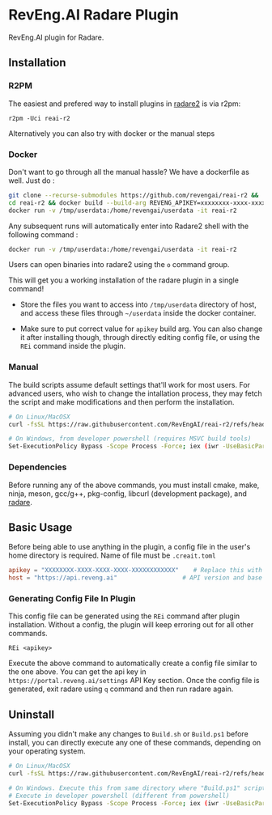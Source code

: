 # RevEng.AI Radare Plugin

RevEng.AI plugin for Radare.

## Installation

### R2PM

The easiest and prefered way to install plugins in [radare2](https://github.com/radareorg/radare2) is via r2pm:

```
r2pm -Uci reai-r2
```

Alternatively you can also try with docker or the manual steps

### Docker

Don't want to go through all the manual hassle? We have a dockerfile as well.
Just do :

```bash
git clone --recurse-submodules https://github.com/revengai/reai-r2 &&
cd reai-r2 && docker build --build-arg REVENG_APIKEY=xxxxxxxx-xxxx-xxxx-xxxx-xxxxxxxxxxxx -t reai-r2 . &&
docker run -v /tmp/userdata:/home/revengai/userdata -it reai-r2
```

Any subsequent runs will automatically enter into Radare2 shell with the following command :

```bash
docker run -v /tmp/userdata:/home/revengai/userdata -it reai-r2
```

Users can open binaries into radare2 using the `o` command group.

This will get you a working installation of the radare plugin in a single command!

- Store the files you want to access into `/tmp/userdata` directory of host,
  and access these files through `~/userdata` inside the docker container.

- Make sure to put correct value for `apikey` build arg. You can also change it after installing
  though, through directly editing config file, or using the `REi` command inside the plugin.

### Manual

The build scripts assume default settings that'll work for most users. For advanced users,
who wish to change the intallation process, they may fetch the script and make modifications
and then perform the installation.

```bash
# On Linux/MacOSX
curl -fsSL https://raw.githubusercontent.com/RevEngAI/reai-r2/refs/heads/master/Scripts/Build.sh | bash

# On Windows, from developer powershell (requires MSVC build tools)
Set-ExecutionPolicy Bypass -Scope Process -Force; iex (iwr -UseBasicParsing 'https://raw.githubusercontent.com/RevEngAI/reai-r2/refs/heads/master/Scripts/Build.ps1')
```

### Dependencies

Before running any of the above commands, you must install cmake, make, ninja, meson, gcc/g++, pkg-config, libcurl (development package), and [radare](https://github.com/radareorg/radare2).

## Basic Usage

Before being able to use anything in the plugin, a config file in the user's home
directory is required. Name of file must be `.creait.toml`

```toml
apikey = "XXXXXXXX-XXXX-XXXX-XXXX-XXXXXXXXXXXX"    # Replace this with your own API key
host = "https://api.reveng.ai"                  # API version and base endpoint
```

### Generating Config File In Plugin

This config file can be generated using the `REi` command after plugin installation.
Without a config, the plugin will keep erroring out for all other commands.

`REi <apikey>`

Execute the above command to automatically create a config file similar to the one above.
You can get the api key in `https://portal.reveng.ai/settings` API Key section. Once
the config file is generated, exit radare using `q` command and then run radare again.

## Uninstall

Assuming you didn't make any changes to `Build.sh` or `Build.ps1` before install, you can directly
execute any one of these commands, depending on your operating system.

```bash
# On Linux/MacOSX
curl -fsSL https://raw.githubusercontent.com/RevEngAI/reai-r2/refs/heads/master/Scripts/Uninstall.sh | bash

# On Windows. Execute this from same directory where "Build.ps1" script was executed.
# Execute in developer powershell (different from powershell)
Set-ExecutionPolicy Bypass -Scope Process -Force; iex (iwr -UseBasicParsing 'https://raw.githubusercontent.com/RevEngAI/reai-r2/refs/heads/master/Scripts/Uninstall.ps1')
```


